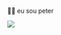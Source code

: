 🐱‍👤
eu sou peter








![](https://cdn.myportfolio.com/a18eac71-61de-4ae8-a471-d6c9cdf48631/3708da89-5eca-4f3b-8fdf-5aa56f3ebd07_rw_1920.jpg?h=42d894eac64ce95593a0f7cef2a68c1a)
